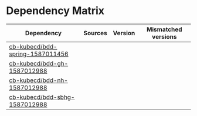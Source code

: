 # Dependency Matrix

Dependency | Sources | Version | Mismatched versions
---------- | ------- | ------- | -------------------
[cb-kubecd/bdd-spring-1587011456](https://github.com/cb-kubecd/bdd-spring-1587011456.git) |  | []() | 
[cb-kubecd/bdd-gh-1587012988](https://github.com/cb-kubecd/bdd-gh-1587012988.git) |  | []() | 
[cb-kubecd/bdd-nh-1587012988](https://github.com/cb-kubecd/bdd-nh-1587012988.git) |  | []() | 
[cb-kubecd/bdd-sbhg-1587012988](https://github.com/cb-kubecd/bdd-sbhg-1587012988.git) |  | []() | 
